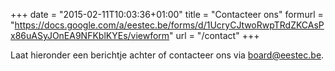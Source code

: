 +++
date = "2015-02-11T10:03:36+01:00"
title = "Contacteer ons"
formurl = "https://docs.google.com/a/eestec.be/forms/d/1UcryCJtwoRwpTRdZKCAsPx86uASyJOnEA9NFKblKYEs/viewform"
url = "/contact"
+++

Laat hieronder een berichtje achter of contacteer ons via <board@eestec.be>.
